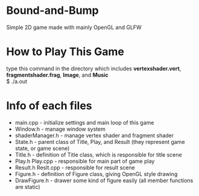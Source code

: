 # Bound-and-Bump
Simple 2D game made with mainly OpenGL and GLFW

# How to Play This Game
  type this command in the directory which includes **vertexshader.vert**, **fragmentshader.frag**, **Image**, and **Music**  
  $ ./a.out  

# Info of each files
* main.cpp - initialize settings and main loop of this game  
* Window.h - manage window system
* shaderManager.h - manage vertex shader and fragment shader
* State.h - parent class of Title, Play, and Result (they represent game state, or game scene)  
* Title.h - definition of Title class, which is responsible for title scene  
* Play.h Play.cpp - responsible for main part of game play  
* Result.h Reslt.cpp - responsible for result scene  
* Figure.h - definition of Figure class, giving OpenGL style drawing  
* DrawFigure.h - drawer some kind of figure easily (all member functions are static)  
